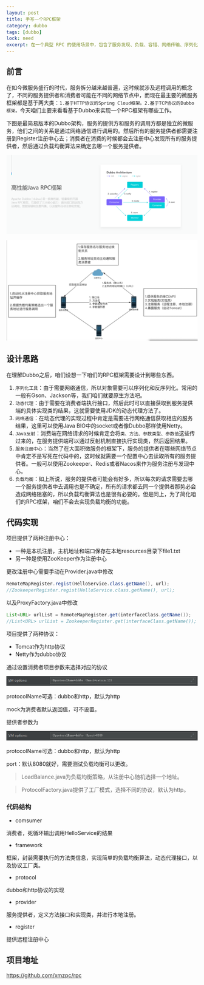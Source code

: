 ```yaml
---
layout: post
title: 手写一个RPC框架
category: dubbo
tags: [dubbo]
lock: need
excerpt: 在一个典型 RPC 的使用场景中，包含了服务发现、负载、容错、网络传输、序列化等组件，其中“RPC 协议”就指明了程序如何进行网络传输和序列化。
---
```


## 前言

在如今微服务盛行的时代，服务拆分越来越普遍，这时候就涉及远程调用的概念了，不同的服务提供者和消费者可能在不同的网络节点中，而现在最主要的微服务框架都是基于两大类：`1.基于HTTP协议的Spring Cloud框架。2.基于TCP协议的Dubbo框架。`今天咱们主要来看看基于Dubbo来实现一个RPC框架有哪些工作。

下图是最简易版本的Dubbo架构，服务的提供方和服务的调用方都是独立的微服务，他们之间的关系是通过网络通信进行调用的。然后所有的服务提供者都需要注册到Register注册中心去；消费者在消费的时候都会去注册中心发现所有的服务提供者，然后通过负载均衡算法来确定去哪一个服务提供者。

![](https://raw.githubusercontent.com/xmzpc/PicBed/master/img/201910/20191022151933.Png)



![](https://raw.githubusercontent.com/xmzpc/PicBed/master/img/201910/20191022153919.Png)

## 设计思路

在理解Dubbo之后，咱们设想一下咱们的RPC框架需要设计到哪些东西。

1. `序列化工具`：由于需要网络通信，所以对象需要可以序列化和反序列化。常用的一般有Gson、Jackson等，我们咱们就要原生方法吧。
2. `动态代理`：由于需要在消费者端执行接口，然后此时可以直接获取到服务提供端的具体实现类的结果，这就需要使用JDK的动态代理方法了。
3. `网络通信`：在动态代理的实现过程中肯定是需要进行网络通信获取相应的服务结果，这里可以使用Java BIO中的socket或者像Dubbo那样使用Netty。
4. `Java反射`：消费端在网络请求的时候肯定会将`类、方法、参数类型、参数值`这些传过来的，在服务提供端可以通过反射机制直接执行实现类，然后返回结果。
5. `服务注册中心`：当然了在大面积微服务的框架下，服务的提供者在哪些网络节点中肯定不是写死在代码中的，这时候就需要一个配置中心去读取所有的服务提供者。一般可以使用Zookeeper、Redis或者Nacos来作为服务注册与发现中心。
6. `负载均衡`：如上所说，服务的提供者可能会有好多，所以每次的请求需要去哪一个服务提供者中去调用也是不确定，所有的请求都去同一个提供者那势必会造成网络阻塞的，所以负载均衡算法也是很有必要的。但是同上，为了简化咱们的RPC框架，咱们不会去实现负载均衡的功能。

## 代码实现

项目提供了两种注册中心：

- 一种是本机注册，主机地址和端口保存在本地resources目录下file1.txt
- 另一种是使用ZooKeeper作为注册中心

更改注册中心需要手动在Provider.java中修改

``` java
RemoteMapRegister.regist(HelloService.class.getName(), url);
//ZookeeperRegister.regist(HelloService.class.getName(), url);
```

以及ProxyFactory.java中修改

``` java
List<URL> urlList = RemoteMapRegister.get(interfaceClass.getName());
//List<URL> urlList = ZookeeperRegister.get(interfaceClass.getName());
```

项目提供了两种协议：

- Tomcat作为http协议
- Netty作为dubbo协议

通过设置消费者项目参数来选择对应的协议

![](https://raw.githubusercontent.com/xmzpc/PicBed/master/img/201910/20191022153311.Png)

protocolName可选：dubbo和http，默认为http

mock为消费者默认返回值，可不设置。

提供者参数为

![](https://raw.githubusercontent.com/xmzpc/PicBed/master/img/201910/20191022154342.Png)

protocolName可选：dubbo和http，默认为http

port：默认8080就好，需要测试负载均衡可以更改。

>  LoadBalance.java为负载均衡策略，从注册中心随机选择一个地址。

> ProtocolFactory.java提供了工厂模式，选择不同的协议，默认为http。

### 代码结构

- comsumer

消费者，死循环输出调用HelloService的结果

- framework

框架，封装需要执行的方法类信息，实现简单的负载均衡算法，动态代理接口，以及协议工厂类。

- protocol

dubbo和http协议的实现

- provider

服务提供者，定义方法接口和实现类，并进行本地注册。

- register

提供远程注册中心

## 项目地址

https://github.com/xmzpc/rpc